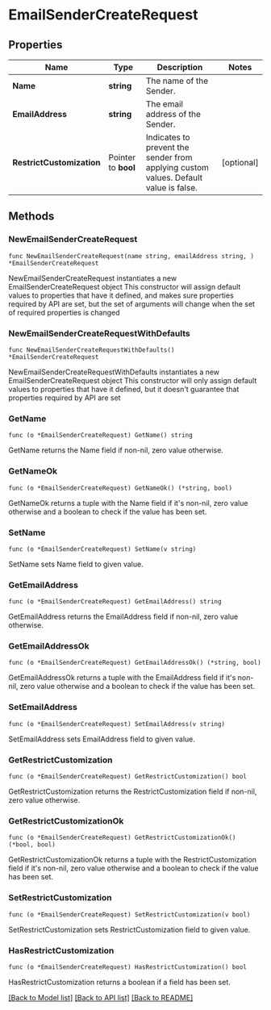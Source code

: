 # EmailSenderCreateRequest

## Properties

Name | Type | Description | Notes
------------ | ------------- | ------------- | -------------
**Name** | **string** | The name of the Sender. | 
**EmailAddress** | **string** | The email address of the Sender. | 
**RestrictCustomization** | Pointer to **bool** | Indicates to prevent the sender from applying custom values. Default value is false. | [optional] 

## Methods

### NewEmailSenderCreateRequest

`func NewEmailSenderCreateRequest(name string, emailAddress string, ) *EmailSenderCreateRequest`

NewEmailSenderCreateRequest instantiates a new EmailSenderCreateRequest object
This constructor will assign default values to properties that have it defined,
and makes sure properties required by API are set, but the set of arguments
will change when the set of required properties is changed

### NewEmailSenderCreateRequestWithDefaults

`func NewEmailSenderCreateRequestWithDefaults() *EmailSenderCreateRequest`

NewEmailSenderCreateRequestWithDefaults instantiates a new EmailSenderCreateRequest object
This constructor will only assign default values to properties that have it defined,
but it doesn't guarantee that properties required by API are set

### GetName

`func (o *EmailSenderCreateRequest) GetName() string`

GetName returns the Name field if non-nil, zero value otherwise.

### GetNameOk

`func (o *EmailSenderCreateRequest) GetNameOk() (*string, bool)`

GetNameOk returns a tuple with the Name field if it's non-nil, zero value otherwise
and a boolean to check if the value has been set.

### SetName

`func (o *EmailSenderCreateRequest) SetName(v string)`

SetName sets Name field to given value.


### GetEmailAddress

`func (o *EmailSenderCreateRequest) GetEmailAddress() string`

GetEmailAddress returns the EmailAddress field if non-nil, zero value otherwise.

### GetEmailAddressOk

`func (o *EmailSenderCreateRequest) GetEmailAddressOk() (*string, bool)`

GetEmailAddressOk returns a tuple with the EmailAddress field if it's non-nil, zero value otherwise
and a boolean to check if the value has been set.

### SetEmailAddress

`func (o *EmailSenderCreateRequest) SetEmailAddress(v string)`

SetEmailAddress sets EmailAddress field to given value.


### GetRestrictCustomization

`func (o *EmailSenderCreateRequest) GetRestrictCustomization() bool`

GetRestrictCustomization returns the RestrictCustomization field if non-nil, zero value otherwise.

### GetRestrictCustomizationOk

`func (o *EmailSenderCreateRequest) GetRestrictCustomizationOk() (*bool, bool)`

GetRestrictCustomizationOk returns a tuple with the RestrictCustomization field if it's non-nil, zero value otherwise
and a boolean to check if the value has been set.

### SetRestrictCustomization

`func (o *EmailSenderCreateRequest) SetRestrictCustomization(v bool)`

SetRestrictCustomization sets RestrictCustomization field to given value.

### HasRestrictCustomization

`func (o *EmailSenderCreateRequest) HasRestrictCustomization() bool`

HasRestrictCustomization returns a boolean if a field has been set.


[[Back to Model list]](../README.md#documentation-for-models) [[Back to API list]](../README.md#documentation-for-api-endpoints) [[Back to README]](../README.md)


